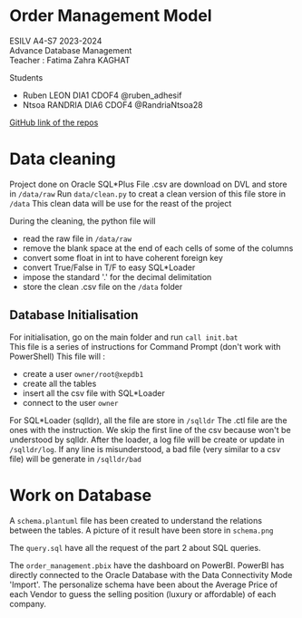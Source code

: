 # Order Management Model
ESILV A4-S7 2023-2024  
Advance Database Management  
Teacher : Fatima Zahra KAGHAT

Students
- Ruben LEON DIA1 CDOF4 @ruben_adhesif  
- Ntsoa RANDRIA DIA6 CDOF4 @RandriaNtsoa28  

[GitHub link of the repos](https://github.com/ruben-adhesif/Order_Management.git)

# Data cleaning

Project done on Oracle SQL\*Plus 
File .csv are download on DVL and store in `/data/raw`
Run `data/clean.py` to creat a clean version of this file store in `/data`
This clean data will be use for the reast of the project

During the cleaning, the python file will
- read the raw file in `/data/raw`
- remove the blank space at the end of each cells of some of the columns
- convert some float in int to have coherent foreign key
- convert True/False in T/F to easy SQL\*Loader
- impose the standard '.' for the decimal delimitation
- store the clean .csv file on the `/data` folder

## Database Initialisation

For initialisation, go on the main folder and run `call init.bat`  
This file is a series of instructions for Command Prompt (don't work with PowerShell)
This file will :
- create a user `owner/root@xepdb1`
- create all the tables
- insert all the csv file with SQL\*Loader
- connect to the user `owner`

For SQL\*Loader (sqlldr), all the file are store in `/sqlldr`
The .ctl file are the ones with the instruction. We skip the first line of the csv because won't be understood by sqlldr.
After the loader, a log file will be create or update in `/sqlldr/log`. 
If any line is misunderstood, a bad file (very similar to a csv file) will be generate in `/sqlldr/bad`

# Work on Database 

A `schema.plantuml` file has been created to understand the relations between the tables. A picture of it result have been store in `schema.png`

The `query.sql` have all the request of the part 2 about SQL queries.

The `order_management.pbix` have the dashboard on PowerBI. PowerBI has directly connected to the Oracle Database with the Data Connectivity Mode 'Import'.
The personalize schema have been about the Average Price of each Vendor to guess the selling position (luxury or affordable) of each company.
